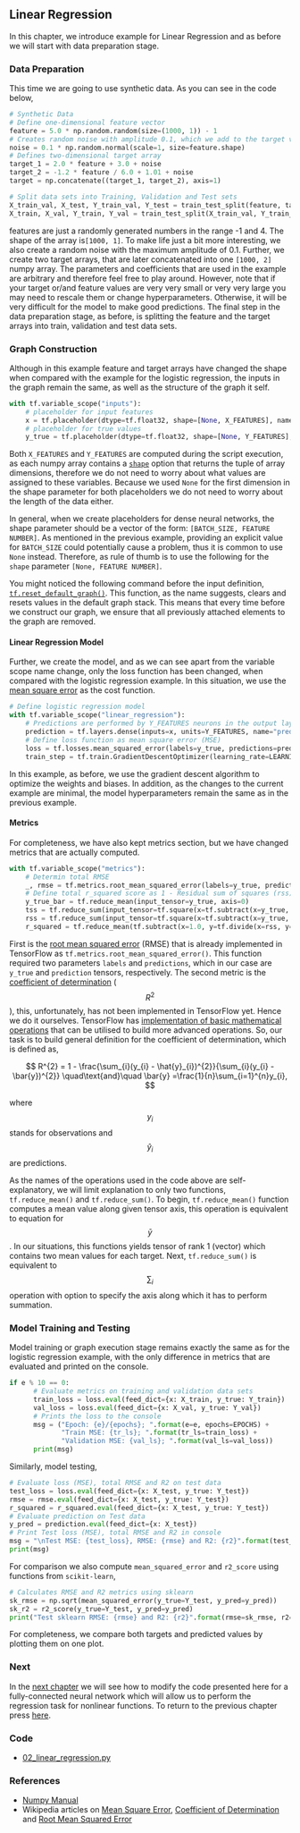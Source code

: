 ## Linear Regression

In this chapter, we introduce example for Linear Regression and as before we will start with data preparation stage.

### Data Preparation

This time we are going to use synthetic data. As you can see in the code below,

```python
# Synthetic Data
# Define one-dimensional feature vector
feature = 5.0 * np.random.random(size=(1000, 1)) - 1
# Creates random noise with amplitude 0.1, which we add to the target values
noise = 0.1 * np.random.normal(scale=1, size=feature.shape)
# Defines two-dimensional target array
target_1 = 2.0 * feature + 3.0 + noise
target_2 = -1.2 * feature / 6.0 + 1.01 + noise
target = np.concatenate((target_1, target_2), axis=1)

# Split data sets into Training, Validation and Test sets
X_train_val, X_test, Y_train_val, Y_test = train_test_split(feature, target, test_size=0.33, random_state=42)
X_train, X_val, Y_train, Y_val = train_test_split(X_train_val, Y_train_val, test_size=0.33, random_state=42)
```

features are just a randomly generated numbers in the range -1 and 4. The shape of the array is`[1000, 1]`. To make life just a bit more interesting, we also create a random noise with the maximum amplitude of 0.1. Further, we create two target arrays, that are later concatenated into one `[1000, 2]` numpy array. The parameters and coefficients that are used in the example are arbitrary and therefore feel free to play around. However, note that if your target or/and feature values are very very small or very very large you may need to rescale them or change hyperparameters. Otherwise, it will be very difficult for the model to make good predictions. The final step in the data preparation stage, as before, is splitting the feature and the target arrays into train, validation and test data sets.

### Graph Construction

Although in this example feature and target arrays have changed the shape when compared with the example for the logistic regression, the inputs in the graph remain the same, as well as the structure of the graph it self.

```python
with tf.variable_scope("inputs"):
    # placeholder for input features
    x = tf.placeholder(dtype=tf.float32, shape=[None, X_FEATURES], name="predictors")
    # placeholder for true values
    y_true = tf.placeholder(dtype=tf.float32, shape=[None, Y_FEATURES], name="target")
```

Both `X_FEATURES` and `Y_FEATURES` are computed during the script execution, as each numpy array contains a [`shape`](https://docs.scipy.org/doc/numpy/reference/generated/numpy.ndarray.shape.html) option that returns the tuple of array dimensions, therefore we do not need to worry about what values are assigned to these variables. Because we used `None` for the first dimension in the shape parameter for both placeholders we do not need to worry about the length of the data either.

In general, when we create placeholders for dense neural networks, the shape parameter should be a vector of the form: `[BATCH_SIZE, FEATURE NUMBER]`. As mentioned in the previous example, providing an explicit value for `BATCH_SIZE` could potentially cause a problem, thus it is common to use `None` instead. Therefore, as rule of thumb is to use the following for the `shape` parameter `[None, FEATURE NUMBER]`.

You might noticed the following command before the input definition, [`tf.reset_default_graph()`](https://www.tensorflow.org/api_docs/python/tf/reset_default_graph). This function, as the name suggests, clears and resets values in the default graph stack. This means that every time before we construct our graph, we ensure that all previously attached elements to the graph are removed.

#### Linear Regression Model

Further, we create the model, and as we can see apart from the variable scope name change, only the loss function has been changed, when compared with the logistic regression example. In this situation, we use the [mean square error](https://en.wikipedia.org/wiki/Mean_squared_error) as the cost function.

```python
# Define logistic regression model
with tf.variable_scope("linear_regression"):
    # Predictions are performed by Y_FEATURES neurons in the output layer
    prediction = tf.layers.dense(inputs=x, units=Y_FEATURES, name="prediction")
    # Define loss function as mean square error (MSE)
    loss = tf.losses.mean_squared_error(labels=y_true, predictions=prediction)
    train_step = tf.train.GradientDescentOptimizer(learning_rate=LEARNING_RATE).minimize(loss=loss)
```

In this example, as before,  we use the gradient descent algorithm to optimize the weights and biases. In addition, as the changes to the current example are minimal, the model hyperparameters remain the same as in the previous example.

#### Metrics

For completeness, we have also kept metrics section, but we have changed metrics that are actually computed.

```python
with tf.variable_scope("metrics"):
    # Determin total RMSE
    _, rmse = tf.metrics.root_mean_squared_error(labels=y_true, predictions=prediction)
    # Define total r_squared score as 1 - Residual sum of squares (rss) /  Total sum of squares (tss)
    y_true_bar = tf.reduce_mean(input_tensor=y_true, axis=0)
    tss = tf.reduce_sum(input_tensor=tf.square(x=tf.subtract(x=y_true, y=y_true_bar)), axis=0)
    rss = tf.reduce_sum(input_tensor=tf.square(x=tf.subtract(x=y_true, y=prediction)), axis=0)
    r_squared = tf.reduce_mean(tf.subtract(x=1.0, y=tf.divide(x=rss, y=tss)))
```

First is the [root mean squared error](https://en.wikipedia.org/wiki/Root-mean-square_deviation) \(RMSE\) that is already implemented in TensorFlow as `tf.metrics.root_mean_squared_error()`. This function required two parameters `labels` and `predictions`, which in our case are `y_true` and `prediction` tensors, respectively. The second metric is the [coefficient of determination](https://en.wikipedia.org/wiki/Coefficient_of_determination) \($$R^{2}$$\), this, unfortunately, has not been implemented in TensorFlow yet. Hence we do it ourselves. TensorFlow has [implementation of basic mathematical operations](https://www.tensorflow.org/api_guides/python/math_ops) that can be utilised to build more advanced operations. So, our task is to build general definition for the coefficient of determination, which is defined as,


$$
R^{2} = 1 - \frac{\sum_{i}(y_{i} - \hat{y}_{i})^{2}}{\sum_{i}(y_{i} - \bar{y})^{2}} \quad\text{and}\quad  \bar{y} =\frac{1}{n}\sum_{i=1}^{n}y_{i},
$$


where $$y_{i}$$ stands for observations and $$\hat{y}_{i}$$ are predictions.

As the names of the operations used in the code above are self-explanatory, we will limit explanation to only two functions, `tf.reduce_mean()` and `tf.reduce_sum()`. To begin, `tf.reduce_mean()` function computes a mean value along given tensor axis, this operation is equivalent to equation for $$\bar{y}$$. In our situations, this functions yields tensor of rank 1 \(vector\) which contains two mean values for each target. Next, `tf.reduce_sum()` is equivalent to $$\sum_{i}$$ operation with option to specify the axis along which it has to  perform summation.

### Model Training and Testing

Model training or graph execution stage remains exactly the same as for the logistic regression example, with the only difference in metrics that are evaluated and printed on the console.

```python
if e % 10 == 0:
      # Evaluate metrics on training and validation data sets
      train_loss = loss.eval(feed_dict={x: X_train, y_true: Y_train})
      val_loss = loss.eval(feed_dict={x: X_val, y_true: Y_val})
      # Prints the loss to the console
      msg = ("Epoch: {e}/{epochs}; ".format(e=e, epochs=EPOCHS) +
             "Train MSE: {tr_ls}; ".format(tr_ls=train_loss) +
             "Validation MSE: {val_ls}; ".format(val_ls=val_loss))
      print(msg)
```

Similarly, model testing,

```python
# Evaluate loss (MSE), total RMSE and R2 on test data
test_loss = loss.eval(feed_dict={x: X_test, y_true: Y_test})
rmse = rmse.eval(feed_dict={x: X_test, y_true: Y_test})
r_squared = r_squared.eval(feed_dict={x: X_test, y_true: Y_test})
# Evaluate prediction on Test data
y_pred = prediction.eval(feed_dict={x: X_test})
# Print Test loss (MSE), total RMSE and R2 in console
msg = "\nTest MSE: {test_loss}, RMSE: {rmse} and R2: {r2}".format(test_loss=test_loss, rmse=rmse, r2=r_squared)
print(msg)
```

For comparison we also compute `mean_squared_error` and `r2_score` using functions from `scikit-learn`,

```python
# Calculates RMSE and R2 metrics using sklearn
sk_rmse = np.sqrt(mean_squared_error(y_true=Y_test, y_pred=y_pred))
sk_r2 = r2_score(y_true=Y_test, y_pred=y_pred)
print("Test sklearn RMSE: {rmse} and R2: {r2}".format(rmse=sk_rmse, r2=sk_r2))
```

For completeness, we compare both targets and predicted values by plotting them on one plot.

### Next

In the [next chapter](/chapters/chapter5.md) we will see how to modify the code presented here for a fully-connected neural network which will allow us to perform the regression task for nonlinear functions. To return to the previous chapter press [here](/chapters/chapter3.md).

### Code

* [02\_linear\_regression.py](https://github.com/satonreb/machine-learning-using-tensorflow/blob/master/scripts/02_linear_regression.py)

### References

* [Numpy Manual](https://docs.scipy.org/doc/numpy/index.html)
* Wikipedia articles on [Mean Square Error](https://en.wikipedia.org/wiki/Mean_squared_error), [Coefficient of Determination](https://en.wikipedia.org/wiki/Coefficient_of_determination) and [Root Mean Squared Error](https://en.wikipedia.org/wiki/Root-mean-square_deviation)



